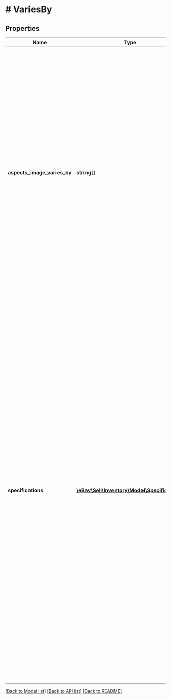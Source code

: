 # # VariesBy

## Properties

Name | Type | Description | Notes
------------ | ------------- | ------------- | -------------
**aspects_image_varies_by** | **string[]** | This container is used if the seller wants to include multiple images to demonstrate how variations within a multiple-variation listing differ. In this string field, the seller will specify the product aspect where the variations of the inventory item group vary, such as color. If Color is specified in this field, Color must also be one of the specifications.name values, and all available colors must appear in the corresponding specifications.values array. If the aspectsImageVariesBy container is used, links to images of each variation should be specified through the imageUrls container of the inventory item group, or the seller can choose to include those links to images in each inventory item record for the inventory items in the group. | [optional]
**specifications** | [**\eBay\Sell\Inventory\Model\Specification[]**](Specification.md) | This container consists of an array of one or more product aspects where each variation differs, and values for each of those product aspects. This container is not immediately required, but will be required before the first offer of the inventory item group is published. If a product aspect is specified in the aspectsImageVariesBy container, this product aspect (along with all variations of that product aspect) must be included in the specifications container. Before offers related to the inventory item group are published, the product aspects and values specified through the specifications container should be in synch with the name-value pairs specified through the product.aspects containers of the inventory items contained in the group. For example, if Color and Size are in this specifications container, each inventory item of the group should also have Color and Size as aspect names in their inventory item records. This container is always returned if one or more offers associated with the inventory item group have been published. For inventory item groups that have yet to have any published offers, this container is only returned if set. | [optional]

[[Back to Model list]](../../README.md#models) [[Back to API list]](../../README.md#endpoints) [[Back to README]](../../README.md)
